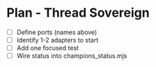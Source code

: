 <!-- Updated: 2025-09-18T13:32:25.851Z -->
# Plan - Thread Sovereign

- [ ] Define ports (names above)
- [ ] Identify 1-2 adapters to start
- [ ] Add one focused test
- [ ] Wire status into champions_status.mjs
